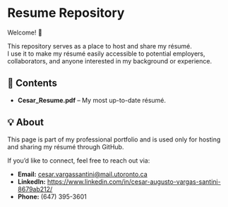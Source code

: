 # Resume Repository

Welcome! 👋  

This repository serves as a place to host and share my résumé.  
I use it to make my résumé easily accessible to potential employers, collaborators, and anyone interested in my background or experience.

## 📄 Contents
- **Cesar_Resume.pdf** – My most up-to-date résumé.

## 💡 About
This page is part of my professional portfolio and is used only for hosting and sharing my résumé through GitHub.

If you’d like to connect, feel free to reach out via:
- **Email:** cesar.vargassantini@mail.utoronto.ca
- **LinkedIn:** https://www.linkedin.com/in/cesar-augusto-vargas-santini-8679ab212/
- **Phone:** (647) 395-3601
